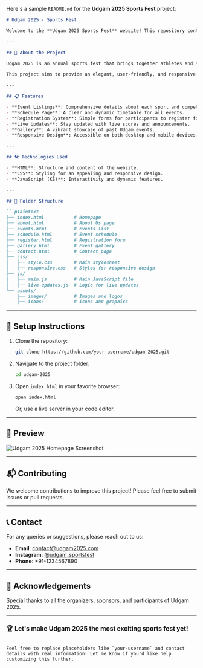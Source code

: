 Here's a sample `README.md` for the **Udgam 2025 Sports Fest** project:  

```markdown
# Udgam 2025 - Sports Fest

Welcome to the **Udgam 2025 Sports Fest** website! This repository contains the source code for the official website of Udgam 2025, built using simple HTML, CSS, and JavaScript (KS). The website serves as an information portal for the sports fest, showcasing event details, schedules, registration, and more.

---

## 🚀 About the Project

Udgam 2025 is an annual sports fest that brings together athletes and sports enthusiasts from across the region. The event features a wide variety of sports, engaging competitions, and a platform for participants to showcase their talents.

This project aims to provide an elegant, user-friendly, and responsive web interface that caters to both participants and organizers.

---

## 📋 Features

- **Event Listings**: Comprehensive details about each sport and competition.
- **Schedule Page**: A clear and dynamic timetable for all events.
- **Registration System**: Simple forms for participants to register for their favorite events.
- **Live Updates**: Stay updated with live scores and announcements.
- **Gallery**: A vibrant showcase of past Udgam events.
- **Responsive Design**: Accessible on both desktop and mobile devices.

---

## 🛠️ Technologies Used

- **HTML**: Structure and content of the website.
- **CSS**: Styling for an appealing and responsive design.
- **JavaScript (KS)**: Interactivity and dynamic features.

---

## 📂 Folder Structure

```plaintext
├── index.html           # Homepage
├── about.html           # About Us page
├── events.html          # Events list
├── schedule.html        # Event schedule
├── register.html        # Registration form
├── gallery.html         # Event gallery
├── contact.html         # Contact page
├── css/
│   ├── style.css        # Main stylesheet
│   ├── responsive.css   # Styles for responsive design
├── js/
│   ├── main.js          # Main JavaScript file
│   ├── live-updates.js  # Logic for live updates
└── assets/
    ├── images/          # Images and logos
    ├── icons/           # Icons and graphics
```

---

## 🔧 Setup Instructions

1. Clone the repository:
   ```bash
   git clone https://github.com/your-username/udgam-2025.git
   ```

2. Navigate to the project folder:
   ```bash
   cd udgam-2025
   ```

3. Open `index.html` in your favorite browser:
   ```bash
   open index.html
   ```
   Or, use a live server in your code editor.

---

## 📸 Preview

![Udgam 2025 Homepage Screenshot](assets/images/homepage-screenshot.png)

---

## 📬 Contributing

We welcome contributions to improve this project! Please feel free to submit issues or pull requests.

---

## 📞 Contact

For any queries or suggestions, please reach out to us:

- **Email**: contact@udgam2025.com
- **Instagram**: [@udgam_sportsfest](https://instagram.com/udgam_sportsfest)
- **Phone**: +91-1234567890

---

## 🎉 Acknowledgements

Special thanks to all the organizers, sponsors, and participants of Udgam 2025.

---

### 🏆 Let's make Udgam 2025 the most exciting sports fest yet!
```

Feel free to replace placeholders like `your-username` and contact details with real information! Let me know if you'd like help customizing this further.
